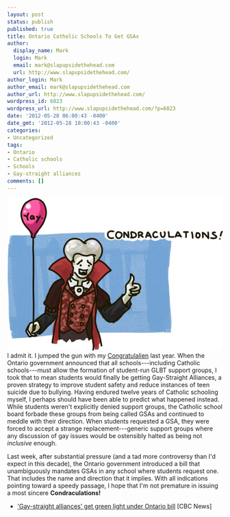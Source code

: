 ```yaml
---
layout: post
status: publish
published: true
title: Ontario Catholic Schools To Get GSAs
author:
  display_name: Mark
  login: Mark
  email: mark@slapupsidethehead.com
  url: http://www.slapupsidethehead.com/
author_login: Mark
author_email: mark@slapupsidethehead.com
author_url: http://www.slapupsidethehead.com/
wordpress_id: 6023
wordpress_url: http://www.slapupsidethehead.com/?p=6023
date: '2012-05-28 06:00:43 -0400'
date_gmt: '2012-05-28 10:00:43 -0400'
categories:
- Uncategorized
tags:
- Ontario
- Catholic schools
- Schools
- Gay-straight alliances
comments: []
---
```

![Dracula congratulations you with a](/wp-content/media/2012/05/condraculations.jpg "Condraculations!")  
I admit it. I jumped the gun with my [Congratulalien](http://www.slapupsidethehead.com/2011/07/ontario-catholic-schools-to-get-glbt-support-groups/ "Ontario Catholic Schools To Get GLBT Support Groups") last year. When the Ontario government announced that all schools---including Catholic schools---must allow the formation of student-run GLBT support groups, I took that to mean students would finally be getting Gay-Straight Alliances, a proven strategy to improve student safety and reduce instances of teen suicide due to bullying. Having endured twelve years of Catholic schooling myself, I perhaps should have been able to predict what happened instead. While students weren't explicitly denied support groups, the Catholic school board forbade these groups from being called GSAs and continued to meddle with their direction. When students requested a GSA, they were forced to accept a strange replacement---generic support groups where any discussion of gay issues would be ostensibly halted as being not _inclusive_ enough.

Last week, after substantial pressure (and a tad more controversy than I'd expect in this decade), the Ontario government introduced a bill that unambiguously mandates GSAs in any school where students request one. That includes the name and direction that it implies. With all indications pointing toward a speedy passage, I hope that I'm not premature in issuing a most sincere **Condraculations!**

- ['Gay-straight alliances' get green light under Ontario bill](http://www.cbc.ca/news/canada/toronto/story/2012/05/25/gay-straight-alliances-ontario297.html) [CBC News]
